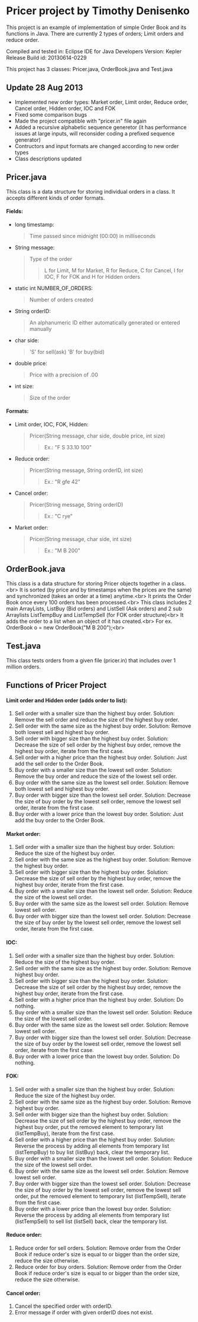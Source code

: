 Pricer project by Timothy Denisenko
======

This project is an example of implementation of simple Order Book and its functions in Java.
There are currently 2 types of orders; Limit orders and reduce order.

Compiled and tested in:
Eclipse IDE for Java Developers
Version: Kepler Release
Build id: 20130614-0229

This project has 3 classes: Pricer.java, OrderBook.java and Test.java

Update 28 Aug 2013
---

* Implemented new order types: Market order, Limit order, Reduce order, Cancel order, Hidden order, IOC and FOK
* Fixed some comparison bugs
* Made the project compatible with "pricer.in" file again
* Added a recursive alphabetic sequence generetor (it has performance issues at large inputs, will reconsider coding a prefixed sequence generator)
* Contructors and input formats are changed according to new order types
* Class descriptions updated

Pricer.java
---
This class is a data structure for storing individual orders in a class.
It accepts different kinds of order formats.

#### Fields:
* long timestamp:
  > Time passed since midnight (00:00) in milliseconds

* String message:
  > Type of the order
  >> L for Limit, M for Market, R for Reduce, C for Cancel, I for IOC, F for FOK and H for Hidden orders

* static int NUMBER_OF_ORDERS:
  > Number of orders created

* String orderID:
  > An alphanumeric ID either automatically generated or entered manually

* char side:
  > 'S' for sell(ask) 'B' for buy(bid)

* double price:
  > Price with a precision of .00

* int size:
  > Size of the order

#### Formats:
* Limit order, IOC, FOK, Hidden:
  > Pricer(String message, char side, double price, int size)
  >> Ex.: "F S 33.10 100"

* Reduce order:
  > Pricer(String message, String orderID, int size)
  >> Ex.: "R gfe 42"

* Cancel order:
	> Pricer(String message, String orderID)
  >> Ex.: "C rye"

* Market order:
	> Pricer(String message, char side, int size)
  >> Ex.: "M B 200"

OrderBook.java
---
This class is a data structure for storing Pricer objects together in a class. <br\>
It is sorted (by price and by timestamps when the prices are the same) and synchronized (takes an order at a time) anytime.<br\>
It prints the Order Book once every 100 orders has been processed.<br\>
This class includes 2 main ArrayLists, ListBuy (Bid orders) and ListSell (Ask orders) and 2 sub Arraylists ListTempBuy and ListTempSell (for FOK order structure)<br\>
It adds the order to a list when an object of it has created.<br\>
For ex. OrderBook o = new OrderBook("M B 200");<br\>

Test.java
---
This class tests orders from a given file (pricer.in) that includes over 1 million orders.

Functions of Pricer Project
---
#### Limit order and Hidden order (adds order to list):
1. Sell order with a smaller size than the highest buy order. Solution: Remove the sell order and reduce the size of the highest buy order.
2. Sell order with the same size as the highest buy order. Solution: Remove both lowest sell and highest buy order.
3. Sell order with bigger size than the highest buy order. Solution: Decrease the size of sell order by the highest buy order, remove the highest buy order, iterate from the first case.
4. Sell order with a higher price than the highest buy order. Solution: Just add the sell order to the Order Book.
5. Buy order with a smaller size than the lowest sell order. Solution: Remove the buy order and reduce the size of the lowest sell order.
6. Buy order with the same size as the lowest sell order. Solution: Remove both lowest sell and highest buy order.
7. Buy order with bigger size than the lowest sell order. Solution: Decrease the size of buy order by the lowest sell order, remove the lowest sell order, iterate from the first case.
8. Buy order with a lower price than the lowest buy order. Solution: Just add the buy order to the Order Book.

#### Market order:
1. Sell order with a smaller size than the highest buy order. Solution: Reduce the size of the highest buy order.
2. Sell order with the same size as the highest buy order. Solution: Remove the highest buy order.
3. Sell order with bigger size than the highest buy order. Solution: Decrease the size of sell order by the highest buy order, remove the highest buy order, iterate from the first case.
4. Buy order with a smaller size than the lowest sell order. Solution: Reduce the size of the lowest sell order.
5. Buy order with the same size as the lowest sell order. Solution: Remove lowest sell order.
6. Buy order with bigger size than the lowest sell order. Solution: Decrease the size of buy order by the lowest sell order, remove the lowest sell order, iterate from the first case.

#### IOC:
1. Sell order with a smaller size than the highest buy order. Solution: Reduce the size of the highest buy order.
2. Sell order with the same size as the highest buy order. Solution: Remove highest buy order.
3. Sell order with bigger size than the highest buy order. Solution: Decrease the size of sell order by the highest buy order, remove the highest buy order, iterate from the first case.
4. Sell order with a higher price than the highest buy order. Solution: Do nothing.
5. Buy order with a smaller size than the lowest sell order. Solution: Reduce the size of the lowest sell order.
6. Buy order with the same size as the lowest sell order. Solution: Remove lowest sell order.
7. Buy order with bigger size than the lowest sell order. Solution: Decrease the size of buy order by the lowest sell order, remove the lowest sell order, iterate from the first case.
8. Buy order with a lower price than the lowest buy order. Solution: Do nothing.

#### FOK:
1. Sell order with a smaller size than the highest buy order. Solution: Reduce the size of the highest buy order.
2. Sell order with the same size as the highest buy order. Solution: Remove highest buy order.
3. Sell order with bigger size than the highest buy order. Solution: Decrease the size of sell order by the highest buy order, remove the highest buy order, put the removed element to temporary list (listTempBuy), iterate from the first case.
4. Sell order with a higher price than the highest buy order. Solution: Reverse the process by adding all elements from temporary list (listTempBuy) to buy list (listBuy) back, clear the temporary list.
5. Buy order with a smaller size than the lowest sell order. Solution: Reduce the size of the lowest sell order.
6. Buy order with the same size as the lowest sell order. Solution: Remove lowest sell order.
7. Buy order with bigger size than the lowest sell order. Solution: Decrease the size of buy order by the lowest sell order, remove the lowest sell order, put the removed element to temporary list (listTempSell), iterate from the first case.
8. Buy order with a lower price than the lowest buy order. Solution: Reverse the process by adding all elements from temporary list (listTempSell) to sell list (listSell) back, clear the temporary list.

#### Reduce order:
1. Reduce order for sell orders. Solution: Remove order from the Order Book if reduce order's size is equal to or bigger than the order size, reduce the size otherwise.
2. Reduce order for buy orders. Solution: Remove order from the Order Book if reduce order's size is equal to or bigger than the order size, reduce the size otherwise.

#### Cancel order:
1. Cancel the specified order with orderID.
2. Error message if order with given orderID does not exist.
